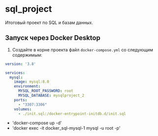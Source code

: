 # sql_project
Итоговый проект по SQL и базам данных.

## Запуск через Docker Desktop
1. Создайте в корне проекта файл `docker-compose.yml` со следующим содержимым:

```yaml
version: '3.8'

services:
  mysql:
    image: mysql:8.0
    environment:
      MYSQL_ROOT_PASSWORD: root
      MYSQL_DATABASE: mysqlproject_2
    ports:
      - "3307:3306"
    volumes:
      - ./init.sql:/docker-entrypoint-initdb.d/init.sql
```

- 'docker-compose up -d'
- 'docker exec -it docker_sql-mysql-1 mysql -u root -p'


